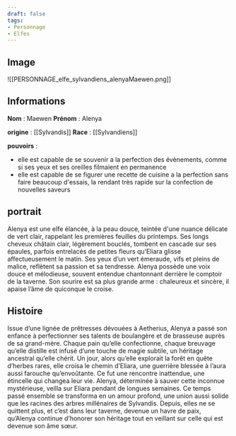 ```yaml
---
draft: false
tags:
- Personnage
- Elfes
---
```


## Image

![[PERSONNAGE_elfe_sylvandiens_alenyaMaewen.png]]

## Informations
**Nom** : Maewen
**Prénom** : Alenya

**origine** : [[Sylvandis]]
**Race** : [[Sylvandiens]]

**pouvoirs** : 
- elle est capable de se souvenir a la perfection des évènements, comme si ses yeux et ses oreilles filmaient en permanence
- elle est capable de se figurer une recette de cuisine a la perfection sans faire beaucoup d'essais, la rendant très rapide sur la confection de nouvelles saveurs

## portrait

Alenya est une elfe élancée, à la peau douce, teintée d'une nuance délicate de vert clair, rappelant les premières feuilles du printemps. Ses longs cheveux châtain clair, légèrement bouclés, tombent en cascade sur ses épaules, parfois entrelacés de petites fleurs qu’Eliara glisse affectueusement le matin. Ses yeux d’un vert émeraude, vifs et pleins de malice, reflètent sa passion et sa tendresse. Alenya possède une voix douce et mélodieuse, souvent entendue chantonnant derrière le comptoir de la taverne. Son sourire est sa plus grande arme : chaleureux et sincère, il apaise l’âme de quiconque le croise.

## Histoire 

Issue d’une lignée de prêtresses dévouées à Aetherius, Alenya a passé son enfance à perfectionner ses talents de boulangère et de brasseuse auprès de sa grand-mère. Chaque pain qu’elle confectionne, chaque breuvage qu’elle distille est infusé d’une touche de magie subtile, un héritage ancestral qu’elle chérit. Un jour, alors qu’elle explorait la forêt en quête d’herbes rares, elle croisa le chemin d’Eliara, une guerrière blessée à l’aura aussi farouche qu’envoûtante. Ce fut une rencontre inattendue, une étincelle qui changea leur vie. Alenya, déterminée à sauver cette inconnue mystérieuse, veilla sur Eliara pendant de longues semaines. Ce temps passé ensemble se transforma en un amour profond, une union aussi solide que les racines des arbres millénaires de Sylvandis. Depuis, elles ne se quittent plus, et c’est dans leur taverne, devenue un havre de paix, qu’Alenya continue d’honorer son héritage tout en veillant sur celle qui est devenue son âme sœur.